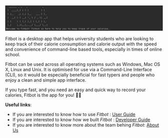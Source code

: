 
![Start Up Screen](./images/StartupLogo.png)

Fitbot is a desktop app that helps university students who are looking to keep track of their calorie consumption and calorie output with the speed and convenience of command-line based tools, especially in times of online school.

Fitbot can be used across all operating systems such as Windows, Mac OS X, Linux and Unix. It is optimised for use via a Command-Line Interface (CLI), so it would be especially beneficial for fast typers and people who enjoy a clean and simple app interface.

If you type fast, and you need an easy and quick way to record your calories, Fitbot is the app for you! 💪💯

**Useful links**:
* If you are interested to know how to use _Fitbot_ : [User Guide](UserGuide.md)
* If you are interested to know how we built _Fitbot_ : [Developer Guide](DeveloperGuide.md)
* If you are interested to know more about the team behing _Fitbot_: [About Us](AboutUs.md)

